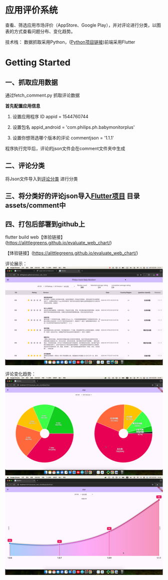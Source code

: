 # 应用评价系统

查看、筛选应用市场评价（AppStore、Google Play），并对评论进行分类，以图表的方式查看问题分布、变化趋势。

技术栈：
数据抓取采用Python，([Python项目链接](https://github.com/aLittleGreens/app_report))前端采用Flutter

# Getting Started
## 一、抓取应用数据
通过fetch_comment.py 抓取评论数据

**首先配置应用信息**

1. 设置应用程序 ID
appid = 1544760744

2. 设置包名
appid_android = 'com.philips.ph.babymonitorplus'

3. 设置你想筛选哪个版本的评论 commentjson = '1.1.1'

程序执行完毕后，评论的json文件会在comment文件夹中生成


## 二、评论分类
将Json文件导入到[评论分类](https://alittlegreens.github.io/app_report/#/) 进行分类


## 三、将分类好的评论json导入[Flutter项目](https://github.com/aLittleGreens/evaluate_app_chart) 目录assets/comment中

## 四、打包后部署到github上

flutter build web【体验链接】(https://alittlegreens.github.io/evaluate_web_chart/)


【体验链接】(https://alittlegreens.github.io/evaluate_web_chart/)

评论展示：![图片说明](https://github.com/aLittleGreens/evaluate_web_chart/blob/main/screenshot/1.png)

评论变化趋势：
![图片说明](https://github.com/aLittleGreens/evaluate_web_chart/blob/main/screenshot/2.png)
![图片说明](https://github.com/aLittleGreens/evaluate_web_chart/blob/main/screenshot/3.png)




